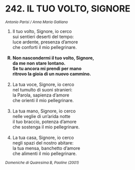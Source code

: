 # 242. IL TUO VOLTO, SIGNORE

<sub><i>Antonio Parisi / Anna Maria Galliano</i></sub>
<ol>
	<li>Il tuo volto, Signore, io cerco<br>
		sui sentieri deserti del tempo:<br>
		luce ardente, presenza d’amore<br>
		che conforti il mio pellegrinare.</li><br>
	<b><li type="A" value="18">Non nascondermi il tuo volto, Signore,<br>
		da me non stare lontano.<br>
		Se tu ancora mi prendi per mano<br>
		ritrovo la gioia di un nuovo cammino.</li></b><br>
	<li value="2">La tua voce, Signore, io cerco<br>
		nel tumulto di suoni stranieri:<br>
		la Parola, sapienza d’amore<br>
		che orienti il mio pellegrinare.</li><br>
	<li>La tua mano, Signore, io cerco<br>
		nelle veglie di un’arida notte<br>
		il tuo braccio, potenza d’amore<br>
		che sostenga il mio pellegrinare.</li><br>
	<li>La tua casa, Signore, io cerco<br>
		negli spazi del nostro abitare:<br>
		la tua mensa, banchetto d’amore<br>
		che alimenti il mio pellegrinare.</li>
</ol>
<sub><i>Domeniche di Quaresima B, Paoline (2001)</i></sub>
